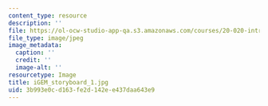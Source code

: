 ```yaml
---
content_type: resource
description: ''
file: https://ol-ocw-studio-app-qa.s3.amazonaws.com/courses/20-020-introduction-to-biological-engineering-design-spring-2009/3b993e0cd163fe2d142ee437daa643e9_iGEM_storyboard_1.jpg
file_type: image/jpeg
image_metadata:
  caption: ''
  credit: ''
  image-alt: ''
resourcetype: Image
title: iGEM_storyboard_1.jpg
uid: 3b993e0c-d163-fe2d-142e-e437daa643e9
---
```

